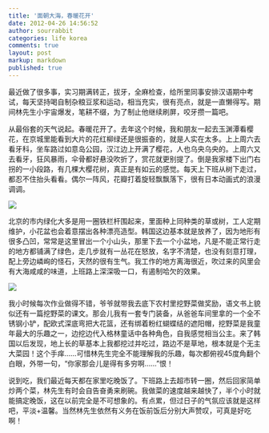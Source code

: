 ```yaml
---
title: '面朝大海，春暖花开'
date: 2012-04-26 14:56:52
author: sourrabbit
categories: life korea
comments: true
layout: post
markup: markdown
published: true
---
```

最近做了很多事，实习期满转正，拔牙，全麻检查，给所里同事安排汉语期中考试，每天坚持喝自制杂粮豆浆和运动，相当充实，很有亮点，就是一直懒得写。期间林先生小宇宙爆发，笔耕不缀，为了制止他继续刷屏，咬牙攒一篇吧。

从最俗套的天气说起。春暖花开了。去年这个时候，我和朋友一起去玉渊潭看樱花，在京城里能看到大片的花红柳绿还是很振奋的，就是人实在太多。上上周六去看牙科，坐车路过如意岛公园，汉江边上开满了樱花，人也乌央乌央的。上周六又去看牙，狂风暴雨，伞骨都好悬没吹折了，赏花就更别提了。倒是我家楼下出门右拐的一小段路，有几棵大樱花树，真正是有如云的感觉。每天上下班从树下走过，都忍不住抬头看看。偶尔一阵风，花瓣打着旋轻飘飘落下，很有日本动画式的浪漫调调。

![](http://farm9.staticflickr.com/8168/6968868870_f01cdfabff_z.jpg)

<!--more-->北京的市内绿化大多是用一圈铁栏杆围起来，里面种上同种类的草或树，工人定期维护，小花盆也会着意摆出各种漂亮造型。韩国这边基本就是放养了，因为地形有很多凸凹，常常是这里冒出一个小山头，那里下去一个小盆地，凡是不能正常行走的地方都铺满了绿色，走几步就有一丛花在怒放，名字不清楚，也没有刻意打理，配上旁边嶙峋的怪石，天然的很有生气。我工作的地方离海很近，吹过来的风里会有大海咸咸的味道，上班路上深深吸一口，有遏制哈欠的效果。

![](http://farm8.staticflickr.com/7201/7114947175_212da5774b_z.jpg)

我小时候每次作业做得不错，爷爷就带我去底下农村里挖野菜做奖励，语文书上貌似还有一篇挖野菜的课文。那会儿我有一套专门装备，从爸爸车间里拿的一个全不锈钢小铲，配欧式深底弯把大花篮，还有绑着粉红蝴蝶结的遮阳帽，挖野菜是我童年最大的乐趣之一，边挖边代入格林童话中各种角色，自我感觉相当公主。来了韩国以后发现，地上长的草基本上我都挖过并吃过，路边不是草地，根本就是个无主大菜园！这个手痒……可惜林先生完全不能理解我的乐趣，每次都俯视45度角翻个白眼，外带一句，“你家那会儿是得有多穷啊……”恨！

说到吃，我们最近每天都在家里吃晚饭了。下班路上去超市转一圈，然后回家简单炒两个菜，林先生有时会自告奋勇来刷碗。我做菜的速度越来越快了，半个小时就能搞定晚饭，这在以前完全是不可想象的。有点累，但过日子的气氛应该就是这样吧，平淡+温馨。当然林先生依然有义务在饭前饭后分别大声赞叹，可真是好吃啊！
